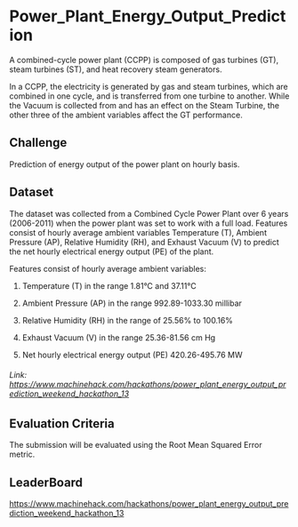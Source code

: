 # Power_Plant_Energy_Output_Prediction
A combined-cycle power plant (CCPP) is composed of gas turbines (GT), steam turbines (ST), and heat recovery steam generators.

In a CCPP, the electricity is generated by gas and steam turbines, which are combined in one cycle, and is transferred from one turbine to another. While the Vacuum is collected from and has an effect on the Steam Turbine, the other three of the ambient variables affect the GT performance.

## Challenge
Prediction of energy output of the power plant on hourly basis.

## Dataset
The dataset was collected from a Combined Cycle Power Plant over 6 years (2006-2011) when the power plant was set to work with a full load. Features consist of hourly average ambient variables Temperature (T), Ambient Pressure (AP), Relative Humidity (RH), and Exhaust Vacuum (V) to predict the net hourly electrical energy output (PE) of the plant.

Features consist of hourly average ambient variables:

1. Temperature (T) in the range 1.81°C and 37.11°C

2. Ambient Pressure (AP) in the range 992.89-1033.30 millibar

3. Relative Humidity (RH) in the range of 25.56% to 100.16%

4. Exhaust Vacuum (V) in the range 25.36-81.56 cm Hg

5. Net hourly electrical energy output (PE) 420.26-495.76 MW
###### Link: https://www.machinehack.com/hackathons/power_plant_energy_output_prediction_weekend_hackathon_13

## Evaluation Criteria
The submission will be evaluated using the Root Mean Squared Error metric. 

## LeaderBoard
https://www.machinehack.com/hackathons/power_plant_energy_output_prediction_weekend_hackathon_13
